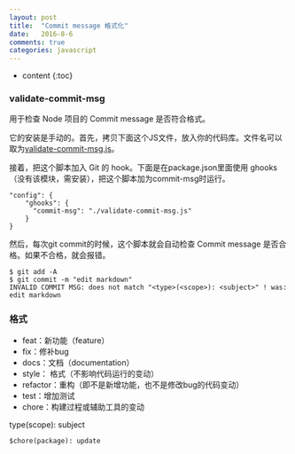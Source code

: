```yaml
---
layout: post
title:  "Commit message 格式化"
date:   2016-8-6
comments: true
categories: javascript
---
```


* content
{:toc}

### validate-commit-msg 

用于检查 Node 项目的 Commit message 是否符合格式。

它的安装是手动的。首先，拷贝下面这个JS文件，放入你的代码库。文件名可以取为[validate-commit-msg.js](https://github.com/kentcdodds/validate-commit-msg/blob/master/index.js)。

接着，把这个脚本加入 Git 的 hook。下面是在package.json里面使用 ghooks（没有该模块，需安装），把这个脚本加为commit-msg时运行。

	"config": {
		"ghooks": {
		  "commit-msg": "./validate-commit-msg.js"
		}
	}
	
然后，每次git commit的时候，这个脚本就会自动检查 Commit message 是否合格。如果不合格，就会报错。

	$ git add -A 
	$ git commit -m "edit markdown" 
	INVALID COMMIT MSG: does not match "<type>(<scope>): <subject>" ! was: edit markdown

### 格式
* feat：新功能（feature）
* fix：修补bug
* docs：文档（documentation）
* style： 格式（不影响代码运行的变动）
* refactor：重构（即不是新增功能，也不是修改bug的代码变动）
* test：增加测试
* chore：构建过程或辅助工具的变动
	
	
type(scope): subject
	
	$chore(package): update
